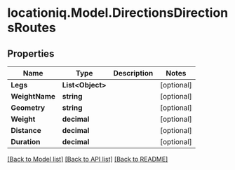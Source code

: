 
# locationiq.Model.DirectionsDirectionsRoutes

## Properties

Name | Type | Description | Notes
------------ | ------------- | ------------- | -------------
**Legs** | **List&lt;Object&gt;** |  | [optional] 
**WeightName** | **string** |  | [optional] 
**Geometry** | **string** |  | [optional] 
**Weight** | **decimal** |  | [optional] 
**Distance** | **decimal** |  | [optional] 
**Duration** | **decimal** |  | [optional] 

[[Back to Model list]](../README.md#documentation-for-models)
[[Back to API list]](../README.md#documentation-for-api-endpoints)
[[Back to README]](../README.md)

